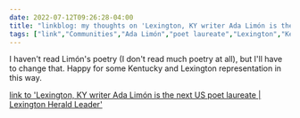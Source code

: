 ---date: 2022-07-12T09:26:28-04:00title: "linkblog: my thoughts on 'Lexington, KY writer Ada Limón is the next US poet laureate | Lexington Herald Leader'"tags: ["link","Communities","Ada Limón","poet laureate","Lexington","Kentucky"]---I haven't read Limón's poetry (I don't read much poetry at all), but I'll have to change that. Happy for some Kentucky and Lexington representation in this way. [link to 'Lexington, KY writer Ada Limón is the next US poet laureate | Lexington Herald Leader'](https://www.kentucky.com/news/state/kentucky/article263358118.html)